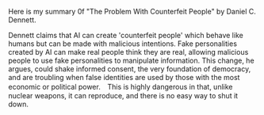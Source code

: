 Here is my summary 0f "The Problem With Counterfeit People" by Daniel C. Dennett.

Dennett claims that AI can create 'counterfeit people' which behave like humans but can be made with malicious intentions. Fake personalities created by AI can make real people think they are real, allowing malicious people to use fake personalities to manipulate information. This change, he argues, could shake informed consent, the very foundation of democracy, and are troubling when false identities are used by those with the most economic or political power.　This is highly dangerous in that, unlike nuclear weapons, it can reproduce, and there is no easy way to shut it down.

